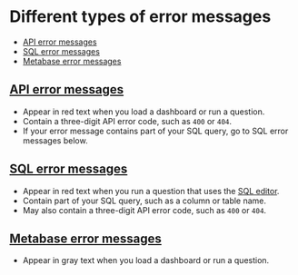 # Different types of error messages

- [API error messages][api-error-message]
- [SQL error messages][debugging-sql-syntax]
- [Metabase error messages][metabase-error-message]

## [API error messages][discourse-search-api-error]

- Appear in red text when you load a dashboard or run a question.
- Contain a three-digit API error code, such as `400` or `404`.
- If your error message contains part of your SQL query, go to SQL error messages below.

## [SQL error messages][debugging-sql-syntax]

- Appear in red text when you run a question that uses the [SQL editor][sql-editor].
- Contain part of your SQL query, such as a column or table name.
- May also contain a three-digit API error code, such as `400` or `404`.

## [Metabase error messages][discourse-search-metabase-error]

- Appear in gray text when you load a dashboard or run a question.

[api-error-message]: #api-error-messages
[debugging-sql-syntax]: /learn/debugging-sql/sql-syntax.html
[discourse-search-api-error]: https://discourse.metabase.com/search?q=api%20error%20message
[discourse-search-metabase-error]: https://discourse.metabase.com/search?q=metabase%20error%20message
[metabase-error-message]: #metabase-error-messages
[sql-editor]: /glossary/native_query_editor.html

